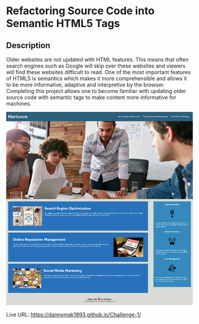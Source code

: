 # Refactoring Source Code into Semantic HTML5 Tags

## Description

Older websites are not updated with HTML features. This means that often search engines such as Google will skip over these websites and viewers will find these websites difficult to read. One of the most important features of HTML5 is semantics which makes it more comprehensible and allows it to be more informative, adaptive and interpretive by the browser. Completing this project allows one to become familiar with updating older source code with semantic tags to make content more informative for machines. 

![alttext](./assets/images/screencapture-dannymak1993-github-io-Challenge-1-2023-03-30-15_07_40%20(1).png)

Live URL: https://dannymak1993.github.io/Challenge-1/